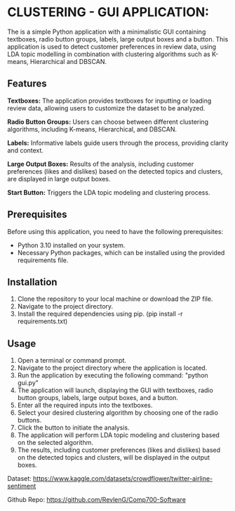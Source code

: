 # CLUSTERING - GUI APPLICATION:
The is a simple Python application with a minimalistic GUI containing textboxes, radio button groups, labels, large output boxes and a button. This application is used to detect customer preferences in review data, using LDA topic modelling in combination with clustering algorithms such as K-means, Hierarchical and DBSCAN. 

## Features
__Textboxes:__ The application provides textboxes for inputting or loading review data, allowing users to customize the dataset to be analyzed.

__Radio Button Groups:__ Users can choose between different clustering algorithms, including K-means, Hierarchical, and DBSCAN.

__Labels:__ Informative labels guide users through the process, providing clarity and context.

__Large Output Boxes:__ Results of the analysis, including customer preferences (likes and dislikes) based on the detected topics and clusters, are displayed in large output boxes. 

__Start Button:__ Triggers the LDA topic modeling and clustering process.

## Prerequisites
Before using this application, you need to have the following prerequisites:
- Python 3.10 installed on your system.
- Necessary Python packages, which can be installed using the provided requirements file. 

## Installation
1. Clone the repository to your local machine or download the ZIP file.
2. Navigate to the project directory.
3. Install the required dependencies using pip. (pip install -r requirements.txt)

## Usage 
1. Open a terminal or command prompt.
2. Navigate to the project directory where the application is located.
3. Run the application by executing the following command: "python gui.py"
4. The application will launch, displaying the GUI with textboxes, radio button groups, labels, large output boxes, and a button.
5. Enter all the required inputs into the textboxes.
6. Select your desired clustering algorithm by choosing one of the radio buttons.
7. Click the button to initiate the analysis.
8. The application will perform LDA topic modeling and clustering based on the selected algorithm.
9. The results, including customer preferences (likes and dislikes) based on the detected topics and clusters, will be displayed in the output boxes.

Dataset: https://www.kaggle.com/datasets/crowdflower/twitter-airline-sentiment

Github Repo: https://github.com/RevlenG/Comp700-Software
